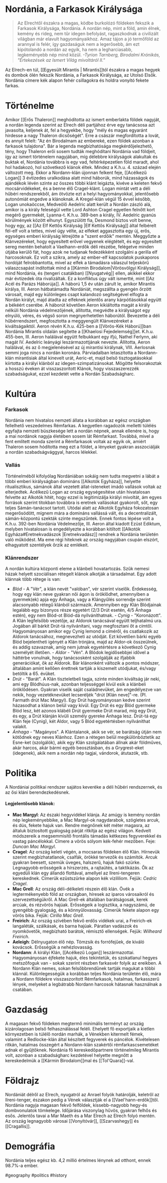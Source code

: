 
# Nordánia, a Farkasok Királysága

> Az Elrechtől északra a magas, ködbe burkolózó földeken fekszik a Farkasok Királysága, Nordánia. A nordán nép, mint a föld, amin élnek, kemény és rideg, nem tűr idegen befolyást, ragaszkodnak a civilizált világban már elavult hagyományaikhoz. Amaz tájon a jó termőföld az arannyal is felér, így gazdaságuk nem a legerősebb, ám ezt kipótolandó a nordán az egyik, ha nem a legharciasabb, legkeményebb nép mind közül.
*-Tyrion Tarnberg, Birodalmi Krónikás, "Értekezések az Ismert Világ mivoltáról II."*

Az Elrech-en túl, [[Egyesült Mirantis | Mirantis]]tól északra a magas hegyek és dombok ölén fekszik Nordánia, a Farkasok Királysága, az Utolsó Elsők. Nordánia címere kék alapon fehér csillagokra és holdra vonyító fekete farkas.

# Történelme
Amikor [[Erős Thaleron]] meghódította az ismert emberlakta földek nagyját, a nordán legenda szerint az Elrech déli partjához érve egy tanácsosa azt javasolta, keljenek át, fel a hegyekbe, hogy "mély és magas egyaránt hirdesse a nagy Thaleron dicsőségét". Erre a császár megfordította a lovát, és annyit felelt: "Az én Birodalmam az embereké, ezen földek azonban a farkasok tulajdona".
Bár a legenda megbízhatósága megkérdőjelezhető, tény, hogy Thaleron erői sosem tudták meghódítani Nordánia vad földjeit, így az ismert történelem nagyjában, míg délebbre királyságok alakultak és buktak el, Nordánia továbbra is egy vad, feltérképezetlen föld maradt, ahol hol hadakozó, hol szövetkező klánok éltek.
Mindez a K.h.u. 4. század elején változott meg. Ekkor a Nordann-klán újonnan felkent feje, [[Acélkezű Logan]] 3 évtizedes uralkodása alatt mind háborúk, mind házasságok és ajándékok lévén szinte az összes többi klánt leigázta, kivéve a keleten fekvő mocsárvidékeket, és a benne élő Cragel-klánt. Logan mintát vett a déli hűbéri rendszerekből, ám ötvözte ezt a helyi hagyományokkal, jelentősebb autonómiát engedve a klánoknak. A Kregel-klán végül 15 évvel később, Logan unokaöccse, Medveölő Aedelric alatt került a Nordán zászló alá, amikor is a király feleségül vette Lord Ashton Cragel egyetlen felnőtt kort megérő gyermekét, Lyanna-t.
K.h.u. 389-ben a király, IV. Aedelric gyanús körülmények között elhunyt. Egyszülött fia, Desmond biztos volt benne, hogy egy, az [[Az Elf Kettős Királyság |Elf Kettős Királyság]] által felbérelt fél-elf volt a tettes, mivel úgy vélte, az elfeket aggasztotta egy új, erős, egységes emberi királyság létrejötte a "szent erdőik" mentén. Meggyőzte a Klánvezéreket, hogy egyesített erővel vegyenek elégtételt, és egy egyesített sereg mentén behatolt a Vaelhann-erdők déli részébe, felégetve minden útjába kerülő fát, hogy azok ne tudjanak fedezékként szolgálni a gerilla elf harcosoknak. Ez volt a szikra, amely az ember-elf kapcsolatok puskaporos hordóját felrobbantotta, mivel az elfek a támadásra válaszul teljeskörű válaszcsapást indítottak mind a [[Kármin Birodalom|Vörösvölgyi Királyság]], mind Nordánia, és (tengeri csatákban) [[Nyugatvég]] ellen, akikkel ekkor már évtizedek óta rivalizáltak. Ez a konfliktus úgy vált ismertté, mint [[Az Acél és Parázs Háborúja]]. A háború 1,5 év után zárult le, amikor Mirantis királya, III. Aeron hátbatámadta Nordániát, megszállta a gyengén őrzött városait, majd
egy különleges csapt kalandozó segítségével elfogta a Nordán királyt, majd átadta az elfeknek jelentős arany kárpótlásokkal együtt a békéért cserébe. A háborút követően Aeron kikiáltotta magát a király nélküli Nordánia védelmezőjének, állította, megvédte a királyságot egy elnyúló, véres, és végső soron megnyerhetetlen háborútól. Bevezette a déli hűbérrendszert, megfosztotta a meggyengült Klánvezéreket a kiváltságaiktól.
Aeron révén K.h.u. 425-ben a [[Vörös-Kék Háború]]ban Nordánia Mirantis oldalán segítette a [[Khaelosi Fejedelemség]]et.
K.h.u. 455-ben, III. Aeron halálával együtt felbukkant egy ifjú, Nathel Ferlynn, aki magát IV. Aedelric leányági leszármazottjának nevezte. Állította, Aeron halálával, és az ő megjelenésével az új mirantisi királynak, VIII. Aerlosnak semmi joga nincs a nordán koronára. Párviadalban letaszította a Nordann-klán mirantisiak által kinevelt urát, Aeric-et, majd belső tisztogatásokkal kiirtotta a királyi klánból az idegen-szimpatizánsokat. Mögötte felsorakoztak a hosszú éveken át visszaszorított Klánok, hogy visszaszerezzék szabadságukat, ezzel kezdetét vette a Nordán Szabadságharc.

# Kultúra

### Farkasok
Nordánia nem hivatalos nemzeti állata a korábban az egész országban fellelhető veszedelmes Rémfarkas. A kegyetlen ragadozók melletti túlélés egyfajta nemzeti büszkesége lett a nordán népnek, annak ellenére is, hogy a mai nordánok nagyja életében sosem lát Rémfarkast. Továbbá, mivel a fent említett monda szerint a Rémfarkasok voltak az egyik ok, amiért Thaleron sosem hódította meg ezt a földet, a lényeket gyakran asszociálják a nordán szabadságvággyal, harcos lélekkel.

### Vallás
Történelméből kifolyólag Nordániában sokáig nem tudta megvetni a lábát a többi emberi királyságban domináns [[Alkotók Egyháza]], helyette ritualisztikus, sámánok által vezetett állat-isteneket imádó vallások voltak az elterjedtek. Acélkezű Logan az ország egységesítése után hivatalosan felvette az Alkotók hitét, hogy ezzel is legitimizálja királyi mivoltát, ám egyes források szerint titokban továbbra is eretnek vallásokat gyakorolt, sőt, egy teljes Sámán-tanácsot tartott. Utódai alatt az Alkotók Egyháza fokozatosan megerősödött, mígnem mára a domináns vallássá vált, és a decentralizált, sámán-központú szekták szinte megszűntek. Ennek fontos lépése volt a K.h.u. 392-ben Nordánia Védelmezője, III. Aeron által kiadott Ezüst Ediktum, melyben hivatalosan is engedélyezte a korábban kitiltott [[Alkotók Egyháza#Eretnekvadászok |Eretnekvadász]] rendnek a Nordánia területén való működést. Ma eme régi hiteknek az ország nagyjában csupán  elszórt, elhagyatott szentélyek őrzik az emlékeit.

### Klánrendszer
A nordán kultúra központi eleme a klánbeli hovatartozás. Szűk nemesi házak helyett szociálisan rétegelt klánok alkotják a társadalmat. Egy adott klánnak több rétege is van:
- *Blód* - A "Vér", a klán nevét "valóban", vér szerint viselők. Érdekesség, hogy egy klán neve gyakran női ágon is öröklődhet, amennyiben a gyermek(ek) apja egy Ánhaga, vagy a Klángyűlés sorrendje szerint alacsonyabb rétegű klánból származik. Amennyiben egy Klán Blódjainak legalább egy bizonyos része egyetért (2/3 Drút esetén, 4/5 Ánhaga estén), egy nem Blód-ot Blód-dá nyilváníthatnak.
		- *Cynig* - "Koronázott". A Klán legfelsőbb vezetője, az Aldorok tanácsával együtt teljhatalmú ura. Jogában áll bárkit Drút-tá nyilvánítani, vagy megfosztani őt a címtől. Hagyományosan amikor egy Cynig lemond a címéről, és csatlakozik az Aldorok tanácsához, megnevezheti az utódját. Ezt követően bárki egyéb Blód bejelentheti igényét a Klán trónjára, majd az Aldor-ok összeülnek, és addig szavaznak, amíg nem jutnak egyetértésre a következő Cynig személyét illetően.
		- *Aldor* - "Vén". A Blódok legidősebbjei idővel a háttérbe vonulnak, hogy tanácsosként szolgálják az ifjabbik generációkat, ők az Aldorok. Bár klánonként változik a pontos módszer, általában amint kellően érettnek tartják a kiszemelt utódjukat, és/vagy betöltik a 65. évüket.
- *Drút* - "Barát". A Klán tiszteletbeli tagja, szinte minden kiváltság jár neki, ami egy Blódhúus-nak, azonban teljességgel kívül esik a klánbeli öröklődésen. Gyakran viselik saját családnevüket, ám engedélyezve van nekik, hogy vezetéknevüket lecseréljék "drút [Klán neve]"-re. (Pl. Farmath drút Mac Margyl). Egy Drút hagyományosan kedve szerint házasodhat a klánon belül vagy kívül. Egy Drút és egy Blód gyermeke Blód lesz, két azonos klábéli Drút gyermeke Drút marad, míg egy Drút, és egy, a Drút klánján kívüli személy gyereke Ánhaga lesz. Drút-tá egy Klán feje (Cynig), két Aldor, vagy 5 Blód egyetértésben nyilváníthat valakit.
- *Ánhaga* - "Magányos". A Klántalanok, akik se vér, se barátság útján nem kötődnek egy neves Klánhoz. Ezen a rétegen belül megkülönböztetik az Esne-ket (szolgálók), akik egy Klán szolgálatában állnak akár földműves, akár harcos, akár bármi egyéb beosztásban,  és a Grygrest-eket (idegenek), akik nem a nordán nép tagjai, vándorok, átutazók, stb.
 
# Politika
A Nordániai politikai rendszer sajátos keveréke a déli hűbéri rendszernek, és az ősi kláni berendezkedésnek. 

#### Legjelentősebb klánok:
- **Mac Margyl**: Az északi hegyvidékel klánja. Az amúgy is kemény nordán nép legkeményebbike, a Mac Margyl-ok nagydarabok, szögletes arcuk, és dús, fekete hajuk van. Rendre megnőnek két méter magasra, az általuk biztosított gyalogság párját ritkítja az egész világon. Kedvelt módszereik a megsemmisítő frontális támadás kétkezes fegyverekkel és vastag páncélokkal. Címere a vörös sólyom kék-fehér mezőben. Feje: *Duncan Mac Margyl*.
- **Cragel**: Az ország keleti végén, a mocsaras földeken élő Klán. Hírnevük szerint megbízhatatlanok, csalfák, örökké tervezők és számítók. Arcuk gyakran beesett, szemük üveges, halszerű, hajuk fakó szürke. Legnagyobb erősségeik a hírszerzés, a rajtaütés, a taktikázás. Ők az egyedüli klán egy állandó flottával, amellyel az Ilreni-tengeren kereskednek. Címerük ezüstszürke alapon kék vízililiom. Fejük: *Cedric Cragel*.
- **Mac Grell**: Az ország déli-délkeleti részein élő klán. Övék a legtermékenyebb föld az országban, híresek az iparos városaikról és szervezettségükről. A Mac Grell-ek általában barátságosak, kerek arcúak, és rézvörös hajúak. Erősségeik a logisztika, a nagyszámú, de gyengébb gyalogság, és a könnyűlovasság. Címerük fekete alapon egy vörös bika. Fejük: *Cirilla Mac Grell*.
- **Freirich**: Az ország szívében fekvő erdős vidékek urai, a Freirich-ek langaléták, szálkásak, és barna hajúak. Páratlan vadászok és nyomkövetők, megbízható barátok, rémisztő ellenségek. Fejük: *Wilheard Freirich*.
- **Aeleigh**: Délnyugaton élő nép. Tömzsik és forrófejűek, de kiváló kovácsok. Erősségük a nehézlovasság.
- **Nordann**: A királyi Klán, [[Acélkezű Logan]] leszármazottai. Hagyományosan éjfekete hajuk, éles tekintetük, és szokatlanul hegyes metszőfoguk van - sokak szerint részben farkasvér folyik az ereikben. A Nordann Klán nemes, sokan felsőbbrendűnek tartják magukat a többi klánnál. Különlegességük a korábban teljes Nordánia területén élő, mára a Nordann földekre visszaszorított Rémfarkasok, hatalmas, farkasszerű lények, melyeket a legbátrabb Nordann harcosok hátasnak használnak a csatában.

# Gazdaság
A magasan fekvő földeken megtermő minimális terményt az ország kizárolagosan belső felhasználással feléli. Ehelyett fő exportjaik a kietlen környezetben is túlélő nordán marhák, a Vénekben kitermelt fémek, valamint a Redlocke-klán által készített fegyverek és páncélok. Kivételesen ritkán, hatalmas összegért a Nordann-klán szakértői rémfarkascsemetéket adnak el gyűjtőknek. Nordánia fő kereskedőpartnere történelmileg Mirantis volt, azonban a szabadságharc kezdetével helyette megnőtt a kereskedelmük a [[Kármin Birodalom]]mal és [[Tol'Quara]]-val.

# Földrajz
Nordániát délről az Elrech, nyugatról az Anrael folyók határolják, keletről az Ilreni-tenger, északon pedig a Vének választják el a [[Vael'hann-erdők]]től.
Nordánia nagyja magasan fekvő felföldek, kissebb-nagyobb hegy-és dombvonulatok tömkelege. Időjárása viszonylag hűvös, gyakran felhős és esős.
Jelentős tavai a Mar Maeth és a Mar Elrech az Elrech folyó mentén.
Az ország legnagyobb városai [[Vonyítóvár]], [[Szarvashegy]] és [[Cragallis]].

# Demográfia
Nordánia teljes egész kb. 4,2 millió értelmes lénynek ad otthont, ennek 98.7%-a ember.

#geography #politics #history




